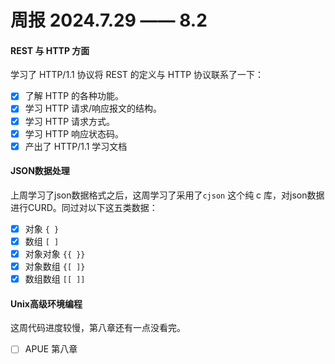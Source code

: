 # 周报 2024.7.29 —— 8.2
#### REST 与 HTTP 方面
学习了 HTTP/1.1 协议将 REST 的定义与 HTTP 协议联系了一下：
- [x] 了解 HTTP 的各种功能。
- [x] 学习 HTTP 请求/响应报文的结构。
- [x] 学习 HTTP 请求方式。
- [x] 学习 HTTP 响应状态码。
- [x] 产出了 HTTP/1.1 学习文档
  
####  JSON数据处理
上周学习了json数据格式之后，这周学习了采用了`cjson` 这个纯 c 库，对json数据进行CURD。同过对以下这五类数据：
- [x] 对象 `{ }`
- [x] 数组 `[ ]`
- [x] 对象对象 `{{ }}`
- [x] 对象数组 `{[ ]}`
- [x] 数组数组 `[[ ]]`
#### Unix高级环境编程
这周代码进度较慢，第八章还有一点没看完。
- [ ] APUE 第八章

